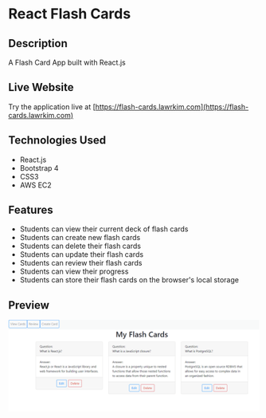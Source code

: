 # React Flash Cards

## Description
A Flash Card App built with React.js

## Live Website
Try the application live at [https://flash-cards.lawrkim.com](https://flash-cards.lawrkim.com)

## Technologies Used
- React.js
- Bootstrap 4
- CSS3
- AWS EC2

## Features
- Students can view their current deck of flash cards
- Students can create new flash cards
- Students can delete their flash cards
- Students can update their flash cards
- Students can review their flash cards
- Students can view their progress
- Students can store their flash cards on the browser's local storage

## Preview
![React Flash Cards](dist/images/flashcard-demo.gif)
